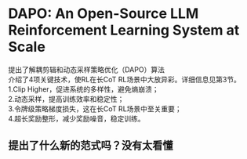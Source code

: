 # DAPO: An Open-Source LLM Reinforcement Learning System at Scale  
提出了解耦剪辑和动态采样策略优化（DAPO）算法  
介绍了4项关键技术，使RL在长CoT RL场景中大放异彩。详细信息见第3节。  
1.Clip Higher，促进系统的多样性，避免熵崩溃；  
2.动态采样，提高训练效率和稳定性；  
3.令牌级策略梯度损失，这在长CoT RL场景中至关重要；  
4.超长奖励整形，减少奖励噪音，稳定训练。  
## 提出了什么新的范式吗？没有太看懂